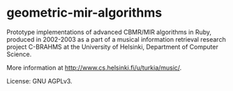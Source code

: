 geometric-mir-algorithms
========================

Prototype implementations of advanced CBMR/MIR algorithms in Ruby, produced in 2002-2003 as a part of a musical information retrieval research project C-BRAHMS at the University of Helsinki, Department of Computer Science.

More information at http://www.cs.helsinki.fi/u/turkia/music/. 

License: GNU AGPLv3. 